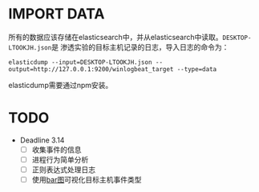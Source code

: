 # IMPORT DATA
所有的数据应该存储在elasticsearch中，并从elasticsearch中读取。`DESKTOP-LTOOKJH.json`是
渗透实验的目标主机记录的日志，导入日志的命令为：
```shell
elasticdump --input=DESKTOP-LTOOKJH.json --output=http://127.0.0.1:9200/winlogbeat_target --type=data
```
elasticdump需要通过npm安装。

# TODO
- Deadline 3.14
  - [ ] 收集事件的信息
  - [ ] 进程行为简单分析
  - [ ] 正则表达式处理日志
  - [ ] 使用[bar图](https://www.echartsjs.com/examples/editor.html?c=bar-y-category-stack)可视化目标主机事件类型